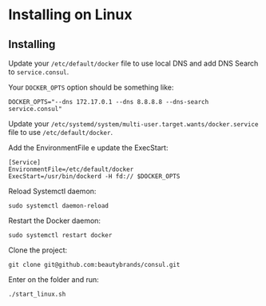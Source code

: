 # Installing on Linux

## Installing

Update your `/etc/default/docker` file to use local DNS and add DNS Search to `service.consul`.

Your `DOCKER_OPTS` option should be something like:

```
DOCKER_OPTS="--dns 172.17.0.1 --dns 8.8.8.8 --dns-search service.consul"
```

Update your `/etc/systemd/system/multi-user.target.wants/docker.service` file to use `/etc/default/docker`.

Add the EnvironmentFile e update the ExecStart:

```
[Service]
EnvironmentFile=/etc/default/docker
ExecStart=/usr/bin/dockerd -H fd:// $DOCKER_OPTS
```

Reload Systemctl daemon:

```
sudo systemctl daemon-reload
```

Restart the Docker daemon:

```
sudo systemctl restart docker
```

Clone the project:

```
git clone git@github.com:beautybrands/consul.git
```

Enter on the folder and run:

```
./start_linux.sh
```